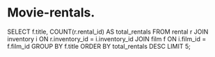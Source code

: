 # Movie-rentals.
SELECT f.title, COUNT(r.rental_id) AS total_rentals
FROM rental r
JOIN inventory i ON r.inventory_id = i.inventory_id
JOIN film f ON i.film_id = f.film_id
GROUP BY f.title
ORDER BY total_rentals DESC
LIMIT 5;
